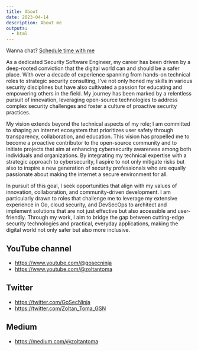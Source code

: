 ```yaml
---
title: About
date: 2023-04-14
description: About me
outputs:
  - html
---
```


<!-- Calendly link widget begin -->
<link href="https://assets.calendly.com/assets/external/widget.css" rel="stylesheet">
<script src="https://assets.calendly.com/assets/external/widget.js" type="text/javascript" async></script>
<!-- Calendly link widget end -->

Wanna chat? <a href="" onclick="Calendly.initPopupWidget({url: 'https://calendly.com/zoltantoma87/one-on-one'});return false;">Schedule time with me</a>

As a dedicated Security Software Engineer, my career has been driven by a deep-rooted conviction that the digital world can and should be a safer place. With over a decade of experience spanning from hands-on technical roles to strategic security consulting, I've not only honed my skills in various security disciplines but have also cultivated a passion for educating and empowering others in the field. My journey has been marked by a relentless pursuit of innovation, leveraging open-source technologies to address complex security challenges and foster a culture of proactive security practices.

My vision extends beyond the technical aspects of my role; I am committed to shaping an internet ecosystem that prioritizes user safety through transparency, collaboration, and education. This vision has propelled me to become a proactive contributor to the open-source community and to initiate projects that aim at enhancing cybersecurity awareness among both individuals and organizations. By integrating my technical expertise with a strategic approach to cybersecurity, I aspire to not only mitigate risks but also to inspire a new generation of security professionals who are equally passionate about making the internet a secure environment for all.

In pursuit of this goal, I seek opportunities that align with my values of innovation, collaboration, and community-driven development. I am particularly drawn to roles that challenge me to leverage my extensive experience in Go, cloud security, and DevSecOps to architect and implement solutions that are not just effective but also accessible and user-friendly. Through my work, I aim to bridge the gap between cutting-edge security technologies and practical, everyday applications, making the digital world not only safer but also more inclusive.

## YouTube channel

- https://www.youtube.com/@gosecninja
- https://www.youtube.com/@zoltantoma

## Twitter

- https://twitter.com/GoSecNinja
- https://twitter.com/Zoltan_Toma_GSN

## Medium

- https://medium.com/@zoltantoma